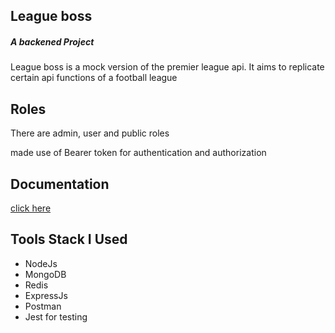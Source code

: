<h2> League boss </h2>
<h5> A backened Project </h5>
<p> League boss is a mock version of the premier league api. It aims to replicate certain api functions of a football league </p>
<h2>Roles </h2>
<p>There are admin, user and public roles </p>
<p>made use of Bearer token for authentication and authorization </p>
<h2>Documentation </h2>
<a> <a href="https://documenter.getpostman.com/view/5842835/SVtVTntb?version=latest"> click here </a>
<h2> Tools Stack I Used </h2>
<ul>
<li>NodeJs </li>
<li>MongoDB </li>
<li>Redis </li>
<li>ExpressJs </li>
<li>Postman </li>
<li>Jest for testing</li>
</ul>

